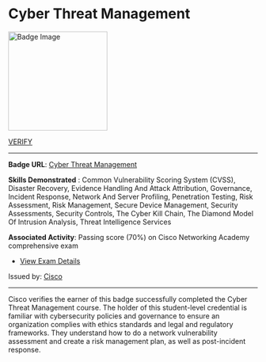 # __Cyber Threat Management__
<a href='#'>
<img alt='Badge Image' width='200px' src='https://images.credly.com/images/fe36e3ef-f014-41f6-9089-073d5eac58c3/CyberThreatManagement_v1_091721.png'></a>

 [VERIFY](https://www.credly.com/badges/e97f99cd-353d-464b-8970-a654a98f21aa/public_url)

---

**Badge URL**: [Cyber Threat Management](https://www.credly.com/org/cisco/badge/cyber-threat-management)

**Skills Demonstrated** : Common Vulnerability Scoring System (CVSS), Disaster Recovery, Evidence Handling And Attack Attribution, Governance, Incident Response, Network And Server Profiling, Penetration Testing, Risk Assessment, Risk Management, Secure Device Management, Security Assessments, Security Controls, The Cyber Kill Chain, The Diamond Model Of Intrusion Analysis, Threat Intelligence Services

**Associated Activity**: Passing score (70%) on Cisco Networking Academy comprehensive exam
- [View Exam Details](None)

Issued by: [Cisco](https://www.credly.com/org/cisco)

---

Cisco verifies the earner of this badge successfully completed the Cyber Threat Management course. The holder of this student-level credential is familiar with cybersecurity policies and governance to ensure an organization complies with ethics standards and legal and regulatory frameworks. They understand how to do a network vulnerability assessment and create a risk management plan, as well as post-incident response.

